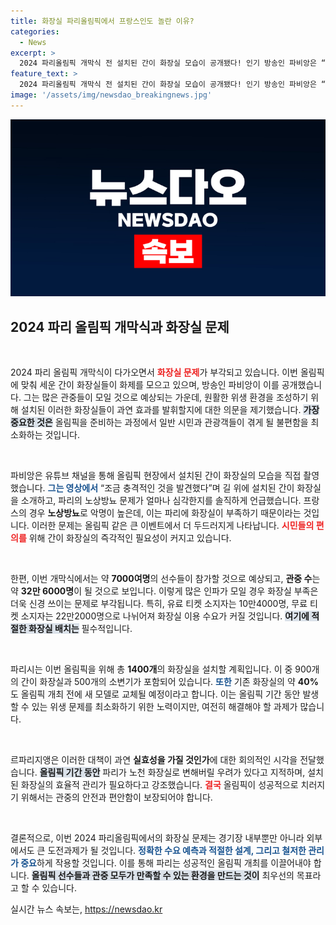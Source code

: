 ```yaml
---
title: 화장실 파리올림픽에서 프랑스인도 놀란 이유?
categories:
  - News
excerpt: >
  2024 파리올림픽 개막식 전 설치된 간이 화장실 모습이 공개됐다! 인기 방송인 파비앙은 “충격적”이라며 노상방뇨 문제를 지적하며, 1400개의 화장실이 과연 인파를 수용할 수 있을지 의문이라고 전했다. 클릭 필수!
feature_text: >
  2024 파리올림픽 개막식 전 설치된 간이 화장실 모습이 공개됐다! 인기 방송인 파비앙은 “충격적”이라며 노상방뇨 문제를 지적하며, 1400개의 화장실이 과연 인파를 수용할 수 있을지 의문이라고 전했다. 클릭 필수!
image: '/assets/img/newsdao_breakingnews.jpg'
---
```


<p><img src="/assets/img/newsdao_breakingnews.jpg" alt="flaretime 속보" /></p>

<h2 data-ke-size="size26">2024 파리 올림픽 개막식과 화장실 문제</h2>

<p data-ke-size="size16">&nbsp;</p>

<p>2024 파리 올림픽 개막식이 다가오면서 <b><span style="color: #ee2323;">화장실 문제</span></b>가 부각되고 있습니다. 이번 올림픽에 맞춰 세운 간이 화장실들이 화제를 모으고 있으며, 방송인 파비앙이 이를 공개했습니다. 그는 많은 관중들이 모일 것으로 예상되는 가운데, 원활한 위생 환경을 조성하기 위해 설치된 이러한 화장실들이 과연 효과를 발휘할지에 대한 의문을 제기했습니다. <b><span style="background-color: #21538527;">가장 중요한 것은</span></b> 올림픽을 준비하는 과정에서 일반 시민과 관광객들이 겪게 될 불편함을 최소화하는 것입니다. </p>

<p data-ke-size="size16">&nbsp;</p>

<p>파비앙은 유튜브 채널을 통해 올림픽 현장에서 설치된 간이 화장실의 모습을 직접 촬영했습니다. <b><span style="color: #1a5490;">그는 영상에서</span></b> “조금 충격적인 것을 발견했다”며 길 위에 설치된 간이 화장실을 소개하고, 파리의 노상방뇨 문제가 얼마나 심각한지를 솔직하게 언급했습니다. 프랑스의 경우 <b>노상방뇨</b>로 악명이 높은데, 이는 파리에 화장실이 부족하기 때문이라는 것입니다. 이러한 문제는 올림픽 같은 큰 이벤트에서 더 두드러지게 나타납니다. <b><span style="color: #ee2323;">시민들의 편의를</span></b> 위해 간이 화장실의 즉각적인 필요성이 커지고 있습니다.</p>

<p data-ke-size="size16">&nbsp;</p>

<p>한편, 이번 개막식에서는 약 <b>7000여명</b>의 선수들이 참가할 것으로 예상되고, <b>관중 수</b>는 약 <b>32만 6000명</b>이 될 것으로 보입니다. 이렇게 많은 인파가 모일 경우 화장실 부족은 더욱 신경 쓰이는 문제로 부각됩니다. 특히, 유료 티켓 소지자는 10만4000명, 무료 티켓 소지자는 22만2000명으로 나뉘어져 화장실 이용 수요가 커질 것입니다. <b><span style="background-color: #21538527;">여기에 적절한 화장실 배치는</span></b> 필수적입니다.</p>

<p data-ke-size="size16">&nbsp;</p>

<p>파리시는 이번 올림픽을 위해 총 <b>1400개</b>의 화장실을 설치할 계획입니다. 이 중 900개의 간이 화장실과 500개의 소변기가 포함되어 있습니다. <b><span style="color: #1a5490;">또한</span></b> 기존 화장실의 약 <b>40%</b>도 올림픽 개최 전에 새 모델로 교체될 예정이라고 합니다. 이는 올림픽 기간 동안 발생할 수 있는 위생 문제를 최소화하기 위한 노력이지만, 여전히 해결해야 할 과제가 많습니다.</p>

<p data-ke-size="size16">&nbsp;</p>

<p>르파리지앵은 이러한 대책이 과연 <b>실효성을 가질 것인가</b>에 대한 회의적인 시각을 전달했습니다. <b><span style="background-color: #21538527;">올림픽 기간 동안</span></b> 파리가 노천 화장실로 변해버릴 우려가 있다고 지적하며, 설치된 화장실의 효율적 관리가 필요하다고 강조했습니다. <b><span style="color: #ee2323;">결국</span></b> 올림픽이 성공적으로 치러지기 위해서는 관중의 안전과 편안함이 보장되어야 합니다.</p>

<p data-ke-size="size16">&nbsp;</p>

<p>결론적으로, 이번 2024 파리올림픽에서의 화장실 문제는 경기장 내부뿐만 아니라 외부에서도 큰 도전과제가 될 것입니다. <b><span style="color: #1a5490;">정확한 수요 예측과 적절한 설계, 그리고 철저한 관리가 중요</span></b>하게 작용할 것입니다. 이를 통해 파리는 성공적인 올림픽 개최를 이끌어내야 합니다. <b><span style="background-color: #21538527;">올림픽 선수들과 관중 모두가 만족할 수 있는 환경을 만드는 것이</span></b> 최우선의 목표라고 할 수 있습니다.</p>
실시간 뉴스 속보는, <a href="https://newsdao.kr" rel="dofollow">https://newsdao.kr</a>


